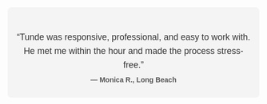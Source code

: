 <div class="testimonial-rotator" style="max-width: 800px; margin: 0 auto; padding: 2em 1em; background-color: #f4f4f4; text-align: center; font-family: sans-serif; border-radius: 8px;">
  <div class="testimonial active">
    <p>“Tunde was responsive, professional, and easy to work with. He met me within the hour and made the process stress-free.”</p>
    <strong>— Monica R., Long Beach</strong>
  </div>
  <div class="testimonial">
    <p>“I called around and nobody was available for a jail signing. Then I found Tunde at Day Notary Pro. He showed up early, handled everything cleanly, and even gave me a few pointers for next time. Real one.”</p>
    <strong>— Albert E., Fontana</strong>
  </div>
  <div class="testimonial">
    <p>“Tunde showed up to the hospital with everything ready. Kind, respectful, and extremely knowledgeable.”</p>
    <strong>— Kevin S., Bellflower</strong>
  </div>
</div>

<style>
  .testimonial-rotator .testimonial {
    display: none;
    opacity: 0;
    transform: translateX(50px);
    transition: opacity 0.6s ease, transform 0.6s ease;
  }

  .testimonial-rotator .testimonial.active {
    display: block;
    opacity: 1;
    transform: translateX(0);
  }

  .testimonial-rotator p {
    font-size: 1.25em;
    margin-bottom: 0.5em;
    line-height: 1.6;
    color: #333;
  }

  .testimonial-rotator strong {
    display: block;
    margin-top: 0.25em;
    font-size: 1em;
    color: #555;
  }
</style>

<script>
  const testimonials = document.querySelectorAll(".testimonial-rotator .testimonial");
  let index = 0;

  function showNextTestimonial() {
    testimonials[index].classList.remove("active");
    index = (index + 1) % testimonials.length;
    testimonials[index].classList.add("active");
  }

  setInterval(showNextTestimonial, 6000); // rotates every 6 seconds
</script>
